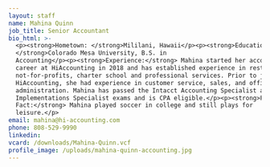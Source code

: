 ```yaml
---
layout: staff
name: Mahina Quinn
job_title: Senior Accountant
bio_html: >-
  <p><strong>Hometown: </strong>Mililani, Hawaii</p><p><strong>Education:
  </strong>Colorado Mesa University, B.S. in
  Accounting</p><p><strong>Experience:</strong> Mahina started her accounting
  career at HiAccounting in 2018 and has established experience in restaurants,
  not-for-profits, charter school and professional services. Prior to joining
  HiAccounting, she had experience in customer service, sales, and office
  administration. Mahina has passed the Intacct Accounting Specialist and
  Implementations Specialist exams and is CPA eligible.</p><p><strong>Fun
  Fact:</strong> Mahina played soccer in college and still plays for
  leisure.</p>
email: mahina@hi-accounting.com
phone: 808-529-9990
linkedin:
vcard: /downloads/Mahina-Quinn.vcf
profile_image: /uploads/mahina-quinn-accounting.jpg
---
```


